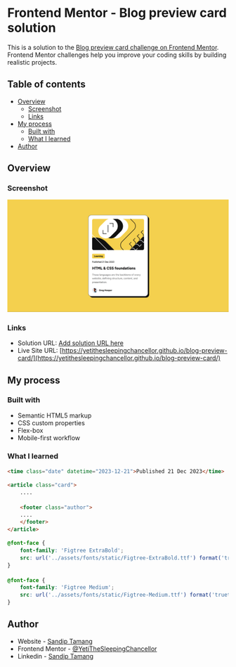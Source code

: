 # Frontend Mentor - Blog preview card solution

This is a solution to the [Blog preview card challenge on Frontend Mentor](https://www.frontendmentor.io/challenges/blog-preview-card-ckPaj01IcS). Frontend Mentor challenges help you improve your coding skills by building realistic projects. 

## Table of contents

- [Overview](#overview)
  - [Screenshot](#screenshot)
  - [Links](#links)
- [My process](#my-process)
  - [Built with](#built-with)
  - [What I learned](#what-i-learned)
- [Author](#author)

## Overview

### Screenshot

![preview](./assets/images/screenshot.png)


### Links

- Solution URL: [Add solution URL here](https://your-solution-url.com)
- Live Site URL: [https://yetithesleepingchancellor.github.io/blog-preview-card/](https://yetithesleepingchancellor.github.io/blog-preview-card/)

## My process

### Built with

- Semantic HTML5 markup
- CSS custom properties
- Flex-box
- Mobile-first workflow

### What I learned

```html
<time class="date" datetime="2023-12-21">Published 21 Dec 2023</time>
```
```html
<article class="card">
    ....

    <footer class="author">
    ....
    </footer>
</article>
```

```css
@font-face {
    font-family: 'Figtree ExtraBold';
    src: url('../assets/fonts/static/Figtree-ExtraBold.ttf') format('truetype');
}

@font-face {
    font-family: 'Figtree Medium';
    src: url('../assets/fonts/static/Figtree-Medium.ttf') format('truetype');
}
```

## Author

- Website - [Sandip Tamang](https://www.tamangsandip.com.np)
- Frontend Mentor - [@YetiTheSleepingChancellor](https://www.frontendmentor.io/profile/YetiTheSleepingChancellor)
- Linkedin - [Sandip Tamang](https://www.linkedin.com/in/sandiptamang/)